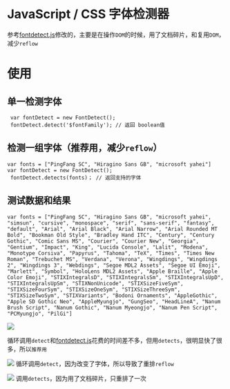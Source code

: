 # JavaScript / CSS 字体检测器
参考[fontdetect.js](https://github.com/f2ex/fontdetect.js)修改的，主要是在操作`DOM`的时候，用了文档碎片，和复用`DOM`，减少`reflow`

# 使用

## 单一检测字体

```
 var fontDetect = new FontDetect();
 fontDetect.detect('$fontFamily'); // 返回 boolean值
```

## 检测一组字体（推荐用，减少`reflow`）
```
var fonts = ["PingFang SC", "Hiragino Sans GB", "microsoft yahei"]
var fontDetect = new FontDetect();
 fontDetect.detects(fonts)； // 返回支持的字体
```

## 测试数据和结果
```
var fonts = ["PingFang SC", "Hiragino Sans GB", "microsoft yahei", "simsun", "cursive", "monospace", "serif", "sans-serif", "fantasy", "default", "Arial", "Arial Black", "Arial Narrow", "Arial Rounded MT Bold", "Bookman Old Style", "Bradley Hand ITC", "Century", "Century Gothic", "Comic Sans MS", "Courier", "Courier New", "Georgia", "Gentium", "Impact", "King", "Lucida Console", "Lalit", "Modena", "Monotype Corsiva", "Papyrus", "Tahoma", "TeX", "Times", "Times New Roman", "Trebuchet MS", "Verdana", "Verona", "Wingdings", "Wingdings 2", "Wingdings 3", "Webdings", "Segoe MDL2 Assets", "Segoe UI Emoji", "Marlett", "Symbol", "HoloLens MDL2 Assets", "Apple Braille", "Apple Color Emoji", "STIXIntegralsD", "STIXIntegralsSm", "STIXIntegralsUpD", "STIXIntegralsUpSm", "STIXNonUnicode", "STIXSizeFiveSym", "STIXSizeFourSym", "STIXSizeOneSym", "STIXSizeThreeSym", "STIXSizeTwoSym", "STIXVariants", "Bodoni Ornaments", "AppleGothic", "Apple SD Gothic Neo", "AppleMyungjo", "GungSeo", "HeadLineA", "Nanum Brush Script", "Nanum Gothic", "Nanum Myeongjo", "Nanum Pen Script", "PCMyungjo", "PilGi"]

```

![](https://github.com/iroben/font-detect/images/1.png)

循环调用`detect`和[fontdetect.js](https://github.com/f2ex/fontdetect.js)花费的时间差不多，但用`detects`，很明显快了很多，所以`推荐用`

![](https://github.com/iroben/font-detect/images/2.png)
循环调用`detect`，因为改变了字体，所以导致了重排`reflow`

![](https://github.com/iroben/font-detect/images/3.png)
调用`detects`，因为用了文档碎片，只重排了一次